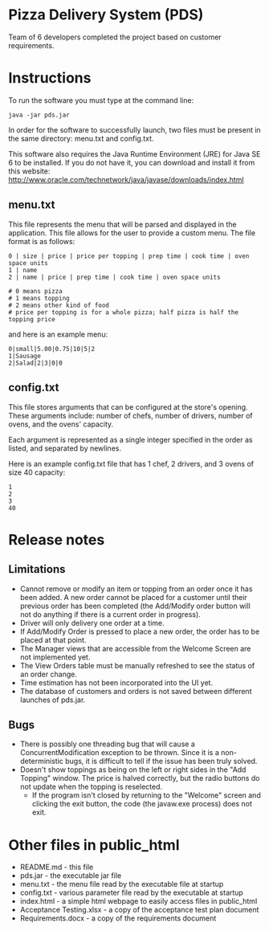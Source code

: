 Pizza Delivery System (PDS)
=====================

Team of 6 developers completed the project based on customer requirements.

Instructions
==============
To run the software you must type at the command line:

    java -jar pds.jar

In order for the software to successfully launch, two files must be present in the same directory: menu.txt and config.txt.  

This software also requires the Java Runtime Environment (JRE) for Java SE 6 to be installed. If you do not have it, you can download and install it from this website: http://www.oracle.com/technetwork/java/javase/downloads/index.html

menu.txt
--------------
This file represents the menu that will be parsed and displayed in the application. This file allows for the user to provide a custom menu. The file format is as follows:

    0 | size | price | price per topping | prep time | cook time | oven space units
    1 | name
    2 | name | price | prep time | cook time | oven space units

    # 0 means pizza
    # 1 means topping
    # 2 means other kind of food
    # price per topping is for a whole pizza; half pizza is half the topping price

and here is an example menu:

    0|small|5.00|0.75|10|5|2
    1|Sausage
    2|Salad|2|3|0|0
    
config.txt
--------------
This file stores arguments that can be configured at the store's opening. These arguments include: number of chefs, number of drivers, number of ovens, and the ovens' capacity.  

Each argument is represented as a single integer specified in the order as listed, and separated by newlines.  

Here is an example config.txt file that has 1 chef, 2 drivers, and 3 ovens of size 40 capacity:
    
    1
    2
    3
    40

Release notes
==============

Limitations
---------------
* Cannot remove or modify an item or topping from an order once it has been added. A new order cannot be placed for a customer until their previous order has been completed (the Add/Modify order button will not do anything if there is a current order in progress).
* Driver will only delivery one order at a time.
* If Add/Modify Order is pressed to place a new order, the order has to be placed at that point.
* The Manager views that are accessible from the Welcome Screen are not implemented yet.
* The View Orders table must be manually refreshed to see the status of an order change.
* Time estimation has not been incorporated into the UI yet.
* The database of customers and orders is not saved between different launches of pds.jar.

Bugs
---------------
* There is possibly one threading bug that will cause a ConcurrentModification exception to be thrown. Since it is a non-deterministic bugs, it is difficult to tell if the issue has been truly solved.
* Doesn't show toppings as being on the left or right sides in the "Add Topping" window. The price is halved correctly, but the radio buttons do not update when the topping is reselected.
	* If the program isn't closed by returning to the "Welcome" screen and clicking the exit button, the code (the javaw.exe process) does not exit.

Other files in public_html
===========================
* README.md - this file
* pds.jar - the executable jar file
* menu.txt - the menu file read by the executable file at startup
* config.txt - various parameter file read by the executable at startup
* index.html - a simple html webpage to easily access files in public_html
* Acceptance Testing.xlsx - a copy of the acceptance test plan document
* Requirements.docx - a copy of the requirements document
